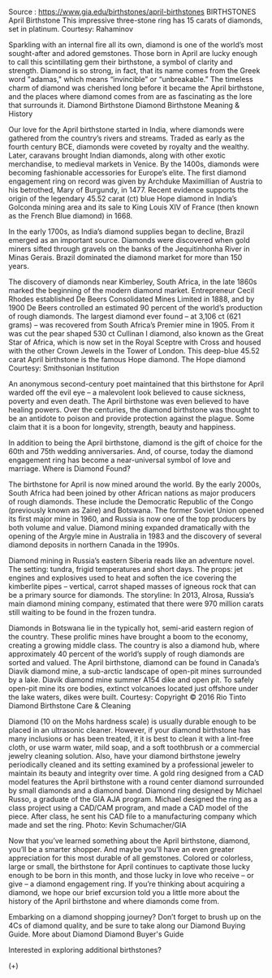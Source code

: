 Source : https://www.gia.edu/birthstones/april-birthstones
BIRTHSTONES
April Birthstone
This impressive three-stone ring has 15 carats of diamonds, set in platinum. Courtesy: Rahaminov

Sparkling with an internal fire all its own, diamond is one of the world’s most sought-after and adored gemstones. Those born in April are lucky enough to call this scintillating gem their birthstone, a symbol of clarity and strength. Diamond is so strong, in fact, that its name comes from the Greek word "adamas," which means “invincible” or “unbreakable.” The timeless charm of diamond was cherished long before it became the April birthstone, and the places where diamond comes from are as fascinating as the lore that surrounds it.
Diamond Birthstone
Diamond Birthstone Meaning & History

Our love for the April birthstone started in India, where diamonds were gathered from the country’s rivers and streams. Traded as early as the fourth century BCE, diamonds were coveted by royalty and the wealthy. Later, caravans brought Indian diamonds, along with other exotic merchandise, to medieval markets in Venice. By the 1400s, diamonds were becoming fashionable accessories for Europe’s elite. The first diamond engagement ring on record was given by Archduke Maximillian of Austria to his betrothed, Mary of Burgundy, in 1477. Recent evidence supports the origin of the legendary 45.52 carat (ct) blue Hope diamond in India’s Golconda mining area and its sale to King Louis XIV of France (then known as the French Blue diamond) in 1668.

In the early 1700s, as India’s diamond supplies began to decline, Brazil emerged as an important source. Diamonds were discovered when gold miners sifted through gravels on the banks of the Jequitinhonha River in Minas Gerais. Brazil dominated the diamond market for more than 150 years.

The discovery of diamonds near Kimberley, South Africa, in the late 1860s marked the beginning of the modern diamond market. Entrepreneur Cecil Rhodes established De Beers Consolidated Mines Limited in 1888, and by 1900 De Beers controlled an estimated 90 percent of the world’s production of rough diamonds. The largest diamond ever found – at 3,106 ct (621 grams) – was recovered from South Africa’s Premier mine in 1905. From it was cut the pear shaped 530 ct Cullinan I diamond, also known as the Great Star of Africa, which is now set in the Royal Sceptre with Cross and housed with the other Crown Jewels in the Tower of London. 
This deep-blue 45.52 carat April birthstone is the famous Hope diamond.
The Hope diamond Courtesy: Smithsonian Institution


An anonymous second-century poet maintained that this birthstone for April warded off the evil eye – a malevolent look believed to cause sickness, poverty and even death. The April birthstone was even believed to have healing powers. Over the centuries, the diamond birthstone was thought to be an antidote to poison and provide protection against the plague. Some claim that it is a boon for longevity, strength, beauty and happiness.

In addition to being the April birthstone, diamond is the gift of choice for the 60th and 75th wedding anniversaries. And, of course, today the diamond engagement ring has become a near-universal symbol of love and marriage.
Where is Diamond Found?

The birthstone for April is now mined around the world. By the early 2000s, South Africa had been joined by other African nations as major producers of rough diamonds. These include the Democratic Republic of the Congo (previously known as Zaire) and Botswana. The former Soviet Union opened its first major mine in 1960, and Russia is now one of the top producers by both volume and value. Diamond mining expanded dramatically with the opening of the Argyle mine in Australia in 1983 and the discovery of several diamond deposits in northern Canada in the 1990s. 

Diamond mining in Russia’s eastern Siberia reads like an adventure novel. The setting: tundra, frigid temperatures and short days. The props: jet engines and explosives used to heat and soften the ice covering the kimberlite pipes – vertical, carrot shaped masses of igneous rock that can be a primary source for diamonds. The storyline: In 2013, Alrosa, Russia’s main diamond mining company, estimated that there were 970 million carats still waiting to be found in the frozen tundra.

Diamonds in Botswana lie in the typically hot, semi-arid eastern region of the country. These prolific mines have brought a boom to the economy, creating a growing middle class. The country is also a diamond hub, where approximately 40 percent of the world’s supply of rough diamonds are sorted and valued.
The April birthstone, diamond can be found in Canada’s Diavik diamond mine, a sub-arctic landscape of open-pit mines surrounded by a lake.
Diavik diamond mine summer A154 dike and open pit. To safely open-pit mine its ore bodies, extinct volcanoes located just offshore under the lake waters, dikes were built. Courtesy: Copyright © 2016 Rio Tinto
Diamond Birthstone Care & Cleaning

Diamond (10 on the Mohs hardness scale) is usually durable enough to be placed in an ultrasonic cleaner. However, if your diamond birthstone has many inclusions or has been treated, it it is best to clean it with a lint-free cloth, or use warm water, mild soap, and a soft toothbrush or a commercial jewelry cleaning solution. Also, have your diamond birthstone jewelry periodically cleaned and its setting examined by a professional jeweler to maintain its beauty and integrity over time.
A gold ring designed from a CAD model features the April birthstone with a round center diamond surrounded by small diamonds and a diamond band.
Diamond ring designed by Michael Russo, a graduate of the GIA AJA program. Michael designed the ring as a class project using a CAD/CAM program, and made a CAD model of the piece. After class, he sent his CAD file to a manufacturing company which made and set the ring. Photo: Kevin Schumacher/GIA


Now that you’ve learned something about the April birthstone, diamond, you’ll be a smarter shopper. And maybe you’ll have an even greater appreciation for this most durable of all gemstones. Colored or colorless, large or small, the birthstone for April continues to captivate those lucky enough to be born in this month, and those lucky in love who receive – or give – a diamond engagement ring. If you’re thinking about acquiring a diamond, we hope our brief excursion told you a little more about the history of the April birthstone and where diamonds come from.

Embarking on a diamond shopping journey? Don’t forget to brush up on the 4Cs of diamond quality, and be sure to take along our Diamond Buying Guide.
More about Diamond Diamond Buyer's Guide

Interested in exploring additional birthstones?

(+)
